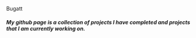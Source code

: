 
Bugatt

##### My github page is a collection of projects I have completed and projects that I am currently working on.

